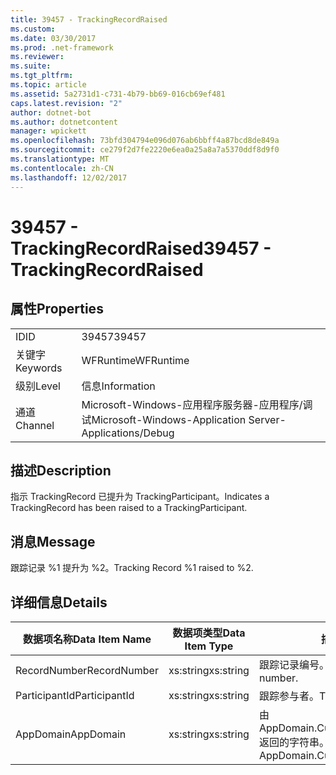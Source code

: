 ```yaml
---
title: 39457 - TrackingRecordRaised
ms.custom: 
ms.date: 03/30/2017
ms.prod: .net-framework
ms.reviewer: 
ms.suite: 
ms.tgt_pltfrm: 
ms.topic: article
ms.assetid: 5a2731d1-c731-4b79-bb69-016cb69ef481
caps.latest.revision: "2"
author: dotnet-bot
ms.author: dotnetcontent
manager: wpickett
ms.openlocfilehash: 73bfd304794e096d076ab6bbff4a87bcd8de849a
ms.sourcegitcommit: ce279f2d7fe2220e6ea0a25a8a7a5370ddf8d9f0
ms.translationtype: MT
ms.contentlocale: zh-CN
ms.lasthandoff: 12/02/2017
---
```

# <a name="39457---trackingrecordraised"></a><span data-ttu-id="af963-102">39457 - TrackingRecordRaised</span><span class="sxs-lookup"><span data-stu-id="af963-102">39457 - TrackingRecordRaised</span></span>
## <a name="properties"></a><span data-ttu-id="af963-103">属性</span><span class="sxs-lookup"><span data-stu-id="af963-103">Properties</span></span>  
  
|||  
|-|-|  
|<span data-ttu-id="af963-104">ID</span><span class="sxs-lookup"><span data-stu-id="af963-104">ID</span></span>|<span data-ttu-id="af963-105">39457</span><span class="sxs-lookup"><span data-stu-id="af963-105">39457</span></span>|  
|<span data-ttu-id="af963-106">关键字</span><span class="sxs-lookup"><span data-stu-id="af963-106">Keywords</span></span>|<span data-ttu-id="af963-107">WFRuntime</span><span class="sxs-lookup"><span data-stu-id="af963-107">WFRuntime</span></span>|  
|<span data-ttu-id="af963-108">级别</span><span class="sxs-lookup"><span data-stu-id="af963-108">Level</span></span>|<span data-ttu-id="af963-109">信息</span><span class="sxs-lookup"><span data-stu-id="af963-109">Information</span></span>|  
|<span data-ttu-id="af963-110">通道</span><span class="sxs-lookup"><span data-stu-id="af963-110">Channel</span></span>|<span data-ttu-id="af963-111">Microsoft-Windows-应用程序服务器-应用程序/调试</span><span class="sxs-lookup"><span data-stu-id="af963-111">Microsoft-Windows-Application Server-Applications/Debug</span></span>|  
  
## <a name="description"></a><span data-ttu-id="af963-112">描述</span><span class="sxs-lookup"><span data-stu-id="af963-112">Description</span></span>  
 <span data-ttu-id="af963-113">指示 TrackingRecord 已提升为 TrackingParticipant。</span><span class="sxs-lookup"><span data-stu-id="af963-113">Indicates a TrackingRecord has been raised to a TrackingParticipant.</span></span>  
  
## <a name="message"></a><span data-ttu-id="af963-114">消息</span><span class="sxs-lookup"><span data-stu-id="af963-114">Message</span></span>  
 <span data-ttu-id="af963-115">跟踪记录 %1 提升为 %2。</span><span class="sxs-lookup"><span data-stu-id="af963-115">Tracking Record %1 raised to %2.</span></span>  
  
## <a name="details"></a><span data-ttu-id="af963-116">详细信息</span><span class="sxs-lookup"><span data-stu-id="af963-116">Details</span></span>  
  
|<span data-ttu-id="af963-117">数据项名称</span><span class="sxs-lookup"><span data-stu-id="af963-117">Data Item Name</span></span>|<span data-ttu-id="af963-118">数据项类型</span><span class="sxs-lookup"><span data-stu-id="af963-118">Data Item Type</span></span>|<span data-ttu-id="af963-119">描述</span><span class="sxs-lookup"><span data-stu-id="af963-119">Description</span></span>|  
|--------------------|--------------------|-----------------|  
|<span data-ttu-id="af963-120">RecordNumber</span><span class="sxs-lookup"><span data-stu-id="af963-120">RecordNumber</span></span>|<span data-ttu-id="af963-121">xs:string</span><span class="sxs-lookup"><span data-stu-id="af963-121">xs:string</span></span>|<span data-ttu-id="af963-122">跟踪记录编号。</span><span class="sxs-lookup"><span data-stu-id="af963-122">The tracking record number.</span></span>|  
|<span data-ttu-id="af963-123">ParticipantId</span><span class="sxs-lookup"><span data-stu-id="af963-123">ParticipantId</span></span>|<span data-ttu-id="af963-124">xs:string</span><span class="sxs-lookup"><span data-stu-id="af963-124">xs:string</span></span>|<span data-ttu-id="af963-125">跟踪参与者。</span><span class="sxs-lookup"><span data-stu-id="af963-125">The tracking participant.</span></span>|  
|<span data-ttu-id="af963-126">AppDomain</span><span class="sxs-lookup"><span data-stu-id="af963-126">AppDomain</span></span>|<span data-ttu-id="af963-127">xs:string</span><span class="sxs-lookup"><span data-stu-id="af963-127">xs:string</span></span>|<span data-ttu-id="af963-128">由 AppDomain.CurrentDomain.FriendlyName 返回的字符串。</span><span class="sxs-lookup"><span data-stu-id="af963-128">The string returned by AppDomain.CurrentDomain.FriendlyName.</span></span>|
